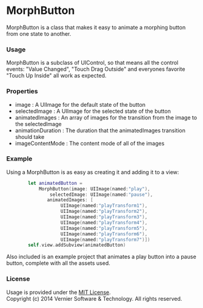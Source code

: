 MorphButton
============

MorphButton is a class that makes it easy to animate a morphing button from one state to another.  

<Insert Image of Morph Button GIF here>

### Usage

MorphButton is a subclass of UIControl, so that means all the control events: "Value Changed", "Touch Drag Outside" and everyones favorite "Touch Up Inside" all work as expected.  

### Properties

* image : A UIImage for the default state of the button
* selectedImage : A UIImage for the selected state of the button
* animatedImages : An array of images for the transition from the image to the selectedImage
* animationDuration : The duration that the animatedImages transition should take
* imageContentMode : The content mode of all of the images

### Example
Using a MorphButton is as easy as creating it and adding it to a view:
```swift
        let animatedButton =
            MorphButton(image: UIImage(named:"play"),
                selectedImage: UIImage(named:"pause"),
               animatedImages: [
                    UIImage(named:"playTransform1"),
                    UIImage(named:"playTransform2"),
                    UIImage(named:"playTransform3"),
                    UIImage(named:"playTransform4"),
                    UIImage(named:"playTransform5"),
                    UIImage(named:"playTransform6"),
                    UIImage(named:"playTransform7")])
        self.view.addSubview(animatedButton)
```
Also included is an example project that animates a play button into a pause button, complete with all the assets used.  

### License

Usage is provided under the [MIT License](http://opensource.org/licenses/MIT).  
Copyright (c) 2014 Vernier Software & Technology. All rights reserved.